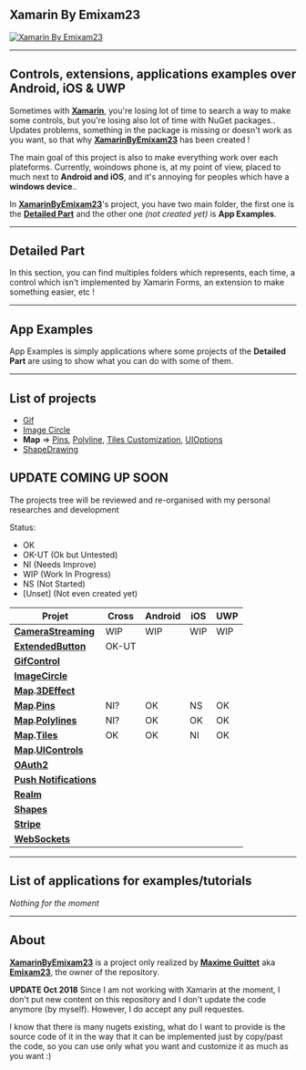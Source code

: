 ## Xamarin By Emixam23 ##

[![Xamarin By Emixam23][1]][1]

----------

## Controls, extensions, applications examples over Android, iOS & UWP

Sometimes with **[Xamarin][2]**, you're losing lot of time to search a way to make some controls, but you're losing also lot of time with NuGet packages.. Updates problems, something in the package is missing or doesn't work as you want, so that why **[XamarinByEmixam23][3]** has been  created !

The main goal of this project is also to make everything work over each plateforms. Currently, woindows phone is, at my point of view, placed to much next to **Android and iOS**, and it's annoying for peoples which have a **windows device**..

In **[XamarinByEmixam23][3]**'s project, you have two main folder, the first one is the **[Detailed Part][4]** and the other one *(not created yet)* is **App Examples**.


----------


## Detailed Part ##

In this section, you can find multiples folders which represents, each time, a control which isn't implemented by Xamarin Forms, an extension to make something easier, etc !

----------


## App Examples ##

App Examples is simply applications where some projects of the **Detailed Part** are using to show what you can do with some of them.

----------

## List of projects ##

- [Gif](https://github.com/Emixam23/XamarinByEmixam23/tree/master/Detailed%20Part/Controls/GifProject)
- [Image Circle](https://github.com/Emixam23/XamarinByEmixam23/tree/master/Detailed%20Part/Controls/ImageCircleProject)
- **Map** => [Pins](https://github.com/Emixam23/XamarinByEmixam23/tree/master/Detailed%20Part/Controls/Map/MapPinsProject), [Polyline](https://github.com/Emixam23/XamarinByEmixam23/tree/master/Detailed%20Part/Controls/Map/MapPolylineProject), [Tiles Customization](https://github.com/Emixam23/XamarinByEmixam23/tree/master/Detailed%20Part/Controls/Map/MapTileProject), [UIOptions](https://github.com/Emixam23/XamarinByEmixam23/tree/master/Detailed%20Part/Controls/Map/MapUIOptionsProject)
- [ShapeDrawing](https://github.com/Emixam23/XamarinByEmixam23/tree/master/Detailed%20Part/Controls/ShapeDrawingProject)

## UPDATE COMING UP SOON

The projects tree will be reviewed and re-organised with my personal researches and development

Status:
- OK
- OK-UT (Ok but Untested)  
- NI (Needs Improve)
- WIP (Work In Progress)
- NS (Not Started)
- [Unset] (Not even created yet)

Projet | Cross | Android  | iOS | UWP |
-------|-------|----------|-----|------
**[CameraStreaming](https://github.com/Emixam23/POCs/tree/master/xamarin/CameraStreaming)** | WIP | WIP | WIP | WIP
**[ExtendedButton](https://github.com/Emixam23/XamarinByEmixam23/tree/master/Detailed%20Part/Controls/ButtonProject)** | OK-UT | | |
**[GifControl](https://github.com/Emixam23/POCs/tree/master/xamarin/GifControl)** | | | |
**[ImageCircle](https://github.com/Emixam23/POCs/tree/master/xamarin/ImageCircle)** | | | |
**[Map][7].[3DEffect](https://github.com/Emixam23/POCs/tree/master/xamarin/Map/3DEffect)** | | | |
**[Map][7].[Pins](https://github.com/Emixam23/POCs/tree/master/xamarin/Map/Pins)** | NI?| OK | NS | OK
**[Map][7].[Polylines](https://github.com/Emixam23/POCs/tree/master/xamarin/Map/Polylines)** | NI? | OK | OK | OK
**[Map][7].[Tiles](https://github.com/Emixam23/POCs/tree/master/xamarin/Map/Tiles)** | OK | OK | NI | OK
**[Map][7].[UIControls](https://github.com/Emixam23/POCs/tree/master/xamarin/Map/UIControls)** | | | |
**[OAuth2](https://github.com/Emixam23/POCs/tree/master/xamarin/OAuth2)** | | | |
**[Push Notifications](https://github.com/Emixam23/POCs/tree/master/xamarin/PushNotifications)** | | | |
**[Realm](https://github.com/Emixam23/POCs/tree/master/xamarin/Realm)** | | | |
**[Shapes](https://github.com/Emixam23/POCs/tree/master/xamarin/Shapes)** | | | |
**[Stripe](https://github.com/Emixam23/POCs/tree/master/xamarin/Stripe)** | | | |
**[WebSockets](https://github.com/Emixam23/POCs/tree/master/xamarin/Websockets)** | | | |

----------

## List of applications for examples/tutorials ##

*Nothing for the moment*

----------

## About ##

**[XamarinByEmixam23][3]** is a project only realized by **[Maxime Guittet][5]** aka **[Emixam23][6]**, the owner of the repository. 

**UPDATE Oct 2018**
Since I am not working with Xamarin at the moment, I don't put new content on this repository and I don't update the code anymore (by myself). However, I do accept any pull requestes.

I know that there is many nugets existing, what do I want to provide is the source code of it in the way that it can be implemented just by copy/past the code, so you can use only what you want and customize it as much as you want :)


  [1]: http://i.stack.imgur.com/sX1VN.png
  [2]: https://www.xamarin.com/
  [3]: https://github.com/Emixam23/XamarinByEmixam23
  [4]: https://github.com/Emixam23/XamarinByEmixam23/tree/master/Detailed%20Part
  [5]: https://fr.linkedin.com/in/maxime-guittet-75834690
  [6]: https://github.com/Emixam23
  [7]: https://github.com/Emixam23/XamarinByEmixam23/tree/master/Detailed%20Part/Controls/Map
